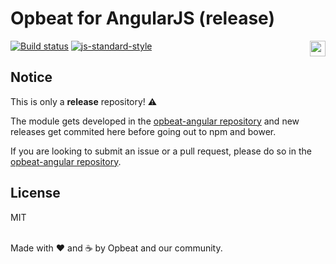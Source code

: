 # Opbeat for AngularJS (release)

[![Build status](https://travis-ci.org/opbeat/opbeat-angular.svg?branch=master)](https://travis-ci.org/opbeat/opbeat-angular)
[![js-standard-style](https://img.shields.io/badge/code%20style-standard-brightgreen.svg?style=flat)](https://github.com/feross/standard)
<a href="https://opbeat.com" title="Opbeat"><img src="http://opbeat-brand-assets.s3-website-us-east-1.amazonaws.com/svg/logo/logo.svg" align="right" height="25px"></a>

## Notice 

This is only a **release** repository! ⚠️

The module gets developed in the [opbeat-angular repository](https://github.com/opbeat/opbeat-angular) and new releases get commited here before going out to npm and bower.

If you are looking to submit an issue or a pull request, please do so in the [opbeat-angular repository](https://github.com/opbeat/opbeat-angular).


## License
MIT

<br>Made with ♥️ and ☕️ by Opbeat and our community.
